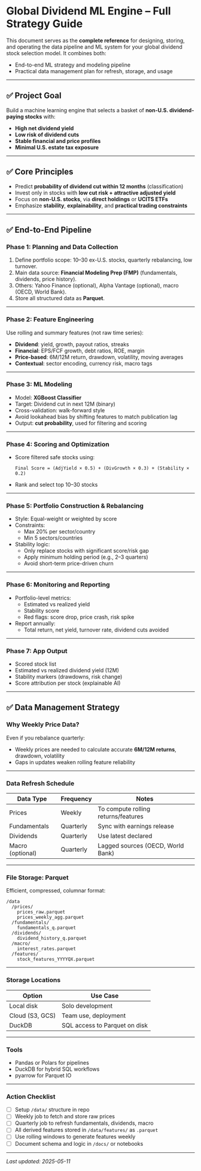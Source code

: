 # Global Dividend ML Engine – Full Strategy Guide

This document serves as the **complete reference** for designing, storing, and operating the data pipeline and ML system for your global dividend stock selection model. It combines both:

- End-to-end ML strategy and modeling pipeline
- Practical data management plan for refresh, storage, and usage

---

## ✅ Project Goal

Build a machine learning engine that selects a basket of **non-U.S. dividend-paying stocks** with:

- **High net dividend yield**
- **Low risk of dividend cuts**
- **Stable financial and price profiles**
- **Minimal U.S. estate tax exposure**

---

## ✅ Core Principles

- Predict **probability of dividend cut within 12 months** (classification)
- Invest only in stocks with **low cut risk + attractive adjusted yield**
- Focus on **non-U.S. stocks**, via **direct holdings** or **UCITS ETFs**
- Emphasize **stability**, **explainability**, and **practical trading constraints**

---

## ✅ End-to-End Pipeline

### Phase 1: Planning and Data Collection

1. Define portfolio scope: 10–30 ex-U.S. stocks, quarterly rebalancing, low turnover.
2. Main data source: **Financial Modeling Prep (FMP)** (fundamentals, dividends, price history).
3. Others: Yahoo Finance (optional), Alpha Vantage (optional), macro (OECD, World Bank).
4. Store all structured data as **Parquet**.

---

### Phase 2: Feature Engineering

Use rolling and summary features (not raw time series):
- **Dividend**: yield, growth, payout ratios, streaks
- **Financial**: EPS/FCF growth, debt ratios, ROE, margin
- **Price-based**: 6M/12M return, drawdown, volatility, moving averages
- **Contextual**: sector encoding, currency risk, macro tags

---

### Phase 3: ML Modeling

- Model: **XGBoost Classifier**
- Target: Dividend cut in next 12M (binary)
- Cross-validation: walk-forward style
- Avoid lookahead bias by shifting features to match publication lag
- Output: **cut probability**, used for filtering and scoring

---

### Phase 4: Scoring and Optimization

- Score filtered safe stocks using:
  ```
  Final Score = (AdjYield × 0.5) + (DivGrowth × 0.3) + (Stability × 0.2)
  ```
- Rank and select top 10–30 stocks

---

### Phase 5: Portfolio Construction & Rebalancing

- Style: Equal-weight or weighted by score
- Constraints:
  - Max 20% per sector/country
  - Min 5 sectors/countries
- Stability logic:
  - Only replace stocks with significant score/risk gap
  - Apply minimum holding period (e.g., 2–3 quarters)
  - Avoid short-term price-driven churn

---

### Phase 6: Monitoring and Reporting

- Portfolio-level metrics:
  - Estimated vs realized yield
  - Stability score
  - Red flags: score drop, price crash, risk spike
- Report annually:
  - Total return, net yield, turnover rate, dividend cuts avoided

---

### Phase 7: App Output

- Scored stock list
- Estimated vs realized dividend yield (12M)
- Stability markers (drawdowns, risk change)
- Score attribution per stock (explainable AI)

---

## ✅ Data Management Strategy

### Why Weekly Price Data?

Even if you rebalance quarterly:
- Weekly prices are needed to calculate accurate **6M/12M returns**, drawdown, volatility
- Gaps in updates weaken rolling feature reliability

---

### Data Refresh Schedule

| Data Type        | Frequency  | Notes |
|------------------|------------|-------|
| Prices           | Weekly     | To compute rolling returns/features |
| Fundamentals     | Quarterly  | Sync with earnings release |
| Dividends        | Quarterly  | Use latest declared |
| Macro (optional) | Quarterly  | Lagged sources (OECD, World Bank) |

---

### File Storage: Parquet

Efficient, compressed, columnar format:

```
/data
  /prices/
    prices_raw.parquet
    prices_weekly_agg.parquet
  /fundamentals/
    fundamentals_q.parquet
  /dividends/
    dividend_history_q.parquet
  /macro/
    interest_rates.parquet
  /features/
    stock_features_YYYYQX.parquet
```

---

### Storage Locations

| Option         | Use Case                          |
|----------------|------------------------------------|
| Local disk     | Solo development                  |
| Cloud (S3, GCS)| Team use, deployment              |
| DuckDB         | SQL access to Parquet on disk     |

---

### Tools

- Pandas or Polars for pipelines
- DuckDB for hybrid SQL workflows
- pyarrow for Parquet IO

---

### Action Checklist

- [ ] Setup `/data/` structure in repo
- [ ] Weekly job to fetch and store raw prices
- [ ] Quarterly job to refresh fundamentals, dividends, macro
- [ ] All derived features stored in `/data/features/` as `.parquet`
- [ ] Use rolling windows to generate features weekly
- [ ] Document schema and logic in `/docs/` or notebooks

---

*Last updated: 2025-05-11*

